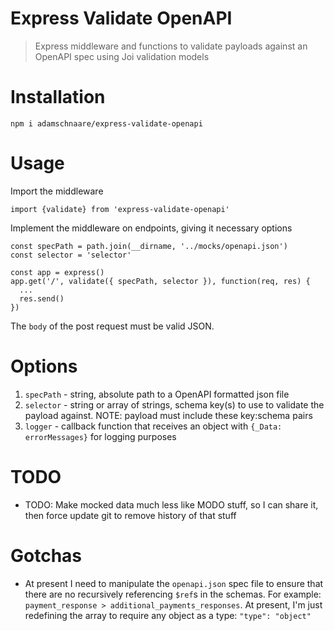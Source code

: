 # Express Validate OpenAPI

> Express middleware and functions to validate payloads against an OpenAPI spec using Joi validation models

# Installation

```
npm i adamschnaare/express-validate-openapi
```

# Usage

Import the middleware

```
import {validate} from 'express-validate-openapi'
```

Implement the middleware on endpoints, giving it necessary options

```
const specPath = path.join(__dirname, '../mocks/openapi.json')
const selector = 'selector'

const app = express()
app.get('/', validate({ specPath, selector }), function(req, res) {
  ...
  res.send()
})

```

The `body` of the post request must be valid JSON.

# Options

1. `specPath` - string, absolute path to a OpenAPI formatted json file
2. `selector` - string or array of strings, schema key(s) to use to validate the payload against. NOTE: payload must include these key:schema pairs
3. `logger` - callback function that receives an object with `{_Data: errorMessages}` for logging purposes

# TODO

- TODO: Make mocked data much less like MODO stuff, so I can share it, then force update git to remove history of that stuff

# Gotchas

- At present I need to manipulate the `openapi.json` spec file to ensure that there are no recursively referencing `$ref`s in the schemas. For example: `payment_response > additional_payments_responses`. At present, I'm just redefining the array to require any object as a type: `"type": "object"`
